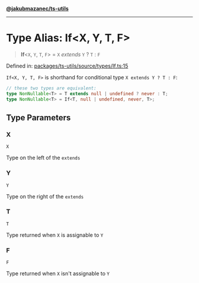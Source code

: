 [**@jakubmazanec/ts-utils**](../README.md)

---

# Type Alias: If\<X, Y, T, F\>

> **If**\<`X`, `Y`, `T`, `F`\> = `X` _extends_ `Y` ? `T` : `F`

Defined in:
[packages/ts-utils/source/types/If.ts:15](https://github.com/jakubmazanec/tools/blob/74fa88a6249b3d486436ae7655f4962bc4a86e11/packages/ts-utils/source/types/If.ts#L15)

`If<X, Y, T, F>` is shorthand for conditional type `X extends Y ? T : F`:

```TypeScript
// these two types are equivalent:
type NonNullable<T> = T extends null | undefined ? never : T;
type NonNullable<T> = If<T, null | undefined, never, T>;
```

## Type Parameters

### X

`X`

Type on the left of the `extends`

### Y

`Y`

Type on the right of the `extends`

### T

`T`

Type returned when `X` is assignable to `Y`

### F

`F`

Type returned when `X` isn't assignable to `Y`
